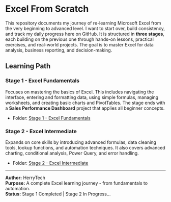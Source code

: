 # Excel From Scratch

This repository documents my journey of re-learning Microsoft Excel from the very beginning to advanced level. I want to start over, build consistency, and track my daily progress here on GitHub. It is structured in **three stages**, each building on the previous one through hands-on lessons, practical exercises, and real-world projects. The goal is to master Excel for data analysis, business reporting, and decision-making.  

## Learning Path  

### Stage 1 - Excel Fundamentals  
Focuses on mastering the basics of Excel. This includes navigating the interface, entering and formatting data, using simple formulas, managing worksheets, and creating basic charts and PivotTables. The stage ends with a **Sales Performance Dashboard** project that applies all beginner concepts.  
- Folder: [Stage 1 - Excel Fundamentals](./stage_1/)  

### Stage 2 - Excel Intermediate
Expands on core skills by introducing advanced formulas, data cleaning tools, lookup functions, and automation techniques. It also covers advanced charting, conditional analysis, Power Query, and error handling.   
- Folder: [Stage 2 - Excel Intermediate](./stage_2/)  

---
**Author:** HerryTech  
**Purpose:** A complete Excel learning journey - from fundamentals to automation.  
**Status:** Stage 1 Completed | Stage 2 In Progress... 

